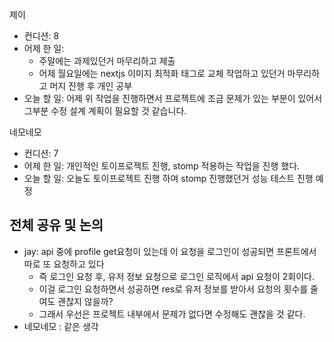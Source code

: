 
제이
- 컨디션: 8
- 어제 한 일: 
	- 주말에는 과제있던거 마무리하고 제출
	- 어제 월요일에는 nextjs 이미지 최적화 태그로 교체 작업하고 있던거 마무리하고 머지 진행 후 개인 공부
- 오늘 할 일: 어제 위 작업을 진행하면서 프로젝트에 조금 문제가 있는 부분이 있어서 그부분 수정 설계 계획이 필요할 것 같습니다.

네모네모
- 컨디션: 7
- 어제 한 일: 개인적인 토이프로젝트 진행, stomp 적용하는 작업을 진행 했다.
- 오늘 할 일: 오늘도 토이프로젝트 진행 하며 stomp 진행했던거 성능 테스트 진행 예정

## 전체 공유 및 논의
- jay:  api 중에 profile get요청이 있는데 이 요청을  로그인이 성공되면 프론트에서 따로 또 요청하고 있다
	- 즉 로그인 요청 후, 유저 정보 요청으로 로그인 로직에서 api 요청이 2회이다.
	- 이걸 로그인 요청하면서 성공하면 res로 유저 정보를 받아서 요청의 횟수를 줄여도 괜찮지 않을까?
	- 그래서 우선은 프로젝트 내부에서 문제가 없다면 수정해도 괜찮을 것 같다.
- 네모네모 : 같은 생각